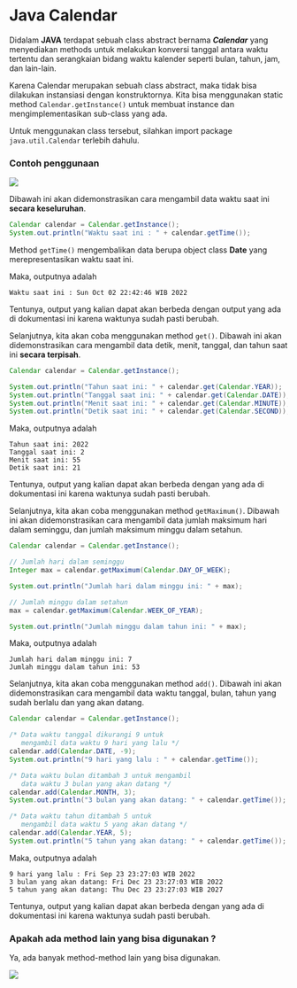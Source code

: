 # Java Calendar

Didalam **JAVA** terdapat sebuah class abstract bernama **_Calendar_** yang menyediakan methods untuk melakukan konversi tanggal antara waktu tertentu dan serangkaian bidang waktu kalender seperti bulan, tahun, jam, dan lain-lain.

Karena Calendar merupakan sebuah class abstract, maka tidak bisa dilakukan instansiasi dengan konstruktornya. Kita bisa menggunakan static method ```Calendar.getInstance()``` untuk membuat instance dan mengimplementasikan sub-class yang ada.

Untuk menggunakan class tersebut, silahkan import package ```java.util.Calendar``` terlebih dahulu.

### Contoh penggunaan

[![](https://img.shields.io/static/v1?&label=Lihat%20source%20code&message=%3e&color)](JavaCalendar.java)

Dibawah ini akan didemonstrasikan cara mengambil data waktu saat ini **secara keseluruhan**.

```java
Calendar calendar = Calendar.getInstance();
System.out.println("Waktu saat ini : " + calendar.getTime());
```

Method ```getTime()``` mengembalikan data berupa object class **Date** yang merepresentasikan waktu saat ini.

Maka, outputnya adalah

```
Waktu saat ini : Sun Oct 02 22:42:46 WIB 2022
```

Tentunya, output yang kalian dapat akan berbeda dengan output yang ada di dokumentasi ini karena waktunya sudah pasti berubah.

Selanjutnya, kita akan coba menggunakan method ```get()```. Dibawah ini akan didemonstrasikan cara mengambil data detik, menit, tanggal, dan tahun saat ini **secara terpisah**.

```java
Calendar calendar = Calendar.getInstance();

System.out.println("Tahun saat ini: " + calendar.get(Calendar.YEAR));
System.out.println("Tanggal saat ini: " + calendar.get(Calendar.DATE));
System.out.println("Menit saat ini: " + calendar.get(Calendar.MINUTE));
System.out.println("Detik saat ini: " + calendar.get(Calendar.SECOND));
```

Maka, outputnya adalah

```
Tahun saat ini: 2022
Tanggal saat ini: 2
Menit saat ini: 55
Detik saat ini: 21
```

Tentunya, output yang kalian dapat akan berbeda dengan yang ada di dokumentasi ini karena waktunya sudah pasti berubah.

Selanjutnya, kita akan coba menggunakan method ```getMaximum()```. Dibawah ini akan didemonstrasikan cara mengambil data jumlah maksimum hari dalam seminggu, dan jumlah maksimum minggu dalam setahun.

```java
Calendar calendar = Calendar.getInstance();

// Jumlah hari dalam seminggu
Integer max = calendar.getMaximum(Calendar.DAY_OF_WEEK);

System.out.println("Jumlah hari dalam minggu ini: " + max);

// Jumlah minggu dalam setahun
max = calendar.getMaximum(Calendar.WEEK_OF_YEAR);

System.out.println("Jumlah minggu dalam tahun ini: " + max);
```

Maka, outputnya adalah

```
Jumlah hari dalam minggu ini: 7
Jumlah minggu dalam tahun ini: 53
```

Selanjutnya, kita akan coba menggunakan method ```add()```. Dibawah ini akan didemonstrasikan cara mengambil data waktu tanggal, bulan, tahun yang sudah berlalu dan yang akan datang.

```java
Calendar calendar = Calendar.getInstance();

/* Data waktu tanggal dikurangi 9 untuk
   mengambil data waktu 9 hari yang lalu */
calendar.add(Calendar.DATE, -9);
System.out.println("9 hari yang lalu : " + calendar.getTime());

/* Data waktu bulan ditambah 3 untuk mengambil
   data waktu 3 bulan yang akan datang */
calendar.add(Calendar.MONTH, 3);
System.out.println("3 bulan yang akan datang: " + calendar.getTime());

/* Data waktu tahun ditambah 5 untuk
   mengambil data waktu 5 yang akan datang */
calendar.add(Calendar.YEAR, 5);
System.out.println("5 tahun yang akan datang: " + calendar.getTime());
```

Maka, outputnya adalah

```
9 hari yang lalu : Fri Sep 23 23:27:03 WIB 2022
3 bulan yang akan datang: Fri Dec 23 23:27:03 WIB 2022
5 tahun yang akan datang: Thu Dec 23 23:27:03 WIB 2027
```

Tentunya, output yang kalian dapat akan berbeda dengan yang ada di dokumentasi ini karena waktunya sudah pasti berubah.

### Apakah ada method lain yang bisa digunakan ?

Ya, ada banyak method-method lain yang bisa digunakan.

[![](https://img.shields.io/static/v1?&label=Lihat%20semua%20method&message=%3e&color)](https://docs.oracle.com/javase/7/docs/api/java/util/Calendar.html#method_summary)